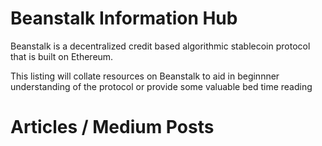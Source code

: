 # Beanstalk Information Hub
Beanstalk is a decentralized credit based algorithmic stablecoin protocol that is built on Ethereum.

This listing will collate resources on Beanstalk to aid in beginnner understanding of the protocol or provide some valuable bed time reading

# Articles / Medium Posts
